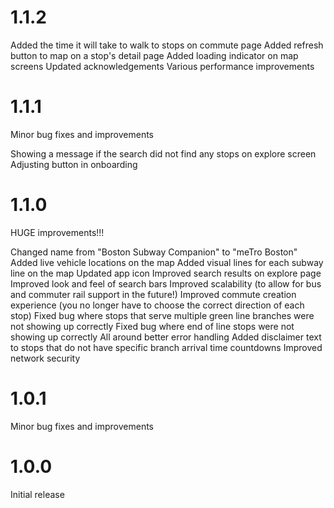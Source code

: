 # 1.1.2

Added the time it will take to walk to stops on commute page
Added refresh button to map on a stop's detail page
Added loading indicator on map screens
Updated acknowledgements
Various performance improvements

# 1.1.1

Minor bug fixes and improvements

Showing a message if the search did not find any stops on explore screen
Adjusting button in onboarding

# 1.1.0

HUGE improvements!!!

Changed name from "Boston Subway Companion" to "meTro Boston"
Added live vehicle locations on the map
Added visual lines for each subway line on the map
Updated app icon
Improved search results on explore page
Improved look and feel of search bars
Improved scalability (to allow for bus and commuter rail support in the future!)
Improved commute creation experience (you no longer have to choose the correct direction of each stop)
Fixed bug where stops that serve multiple green line branches were not showing up correctly
Fixed bug where end of line stops were not showing up correctly
All around better error handling
Added disclaimer text to stops that do not have specific branch arrival time countdowns
Improved network security

# 1.0.1

Minor bug fixes and improvements

# 1.0.0

Initial release
